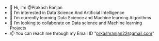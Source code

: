 - 👋 Hi, I’m @Prakash Ranjan
- 👀 I’m interested in  Data Science And Artificial Intelligence
- 🌱 I’m currently learning Data Science and Machine learning Algorithms
- 💞️ I’m looking to collaborate on Data science and Machine learning Projects 
- 📫 You can reach me through my Email ID "prkashranjan22@gmail.com"

<!---
PrakashRanjanShrivastava/PrakashRanjanShrivastava is a ✨ special ✨ repository because its `README.md` (this file) appears on your GitHub profile.
You can click the Preview link to take a look at your changes.
--->
